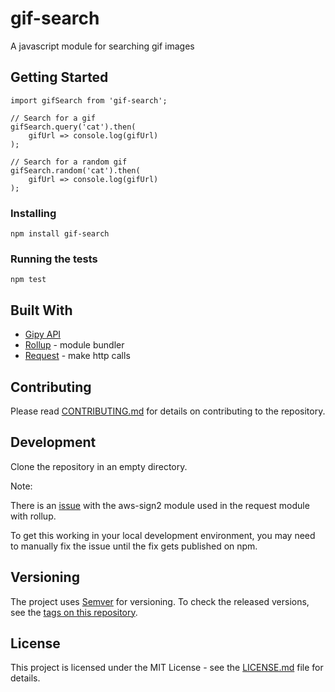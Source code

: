 # gif-search

A javascript module for searching gif images

## Getting Started

```
import gifSearch from 'gif-search';

// Search for a gif
gifSearch.query('cat').then(
    gifUrl => console.log(gifUrl)
);

// Search for a random gif
gifSearch.random('cat').then(
    gifUrl => console.log(gifUrl)
);
```

### Installing

```
npm install gif-search
```

### Running the tests

```
npm test
```

## Built With

* [Gipy API](https://api.giphy.com/)
* [Rollup](https://github.com/rollup/rollup) - module bundler
* [Request](https://github.com/request/request) - make http calls

## Contributing

Please read [CONTRIBUTING.md](https://github.com/selcher/gif-search/blob/master/CONTRIBUTING.md) for details on contributing to the repository.

## Development

Clone the repository in an empty directory.

Note:

There is an [issue](https://github.com/request/request/issues/2483) with the aws-sign2 module used in the request module with rollup.

To get this working in your local development environment, you may need to manually fix the issue until the fix gets published on npm.

## Versioning

The project uses [Semver](http://semver.org) for versioning. To check the released versions, see the [tags on this repository](https://github.com/selcher/gif-search/releases).

## License

This project is licensed under the MIT License - see the [LICENSE.md](https://github.com/selcher/gif-search/blob/master/LICENSE) file for details.
